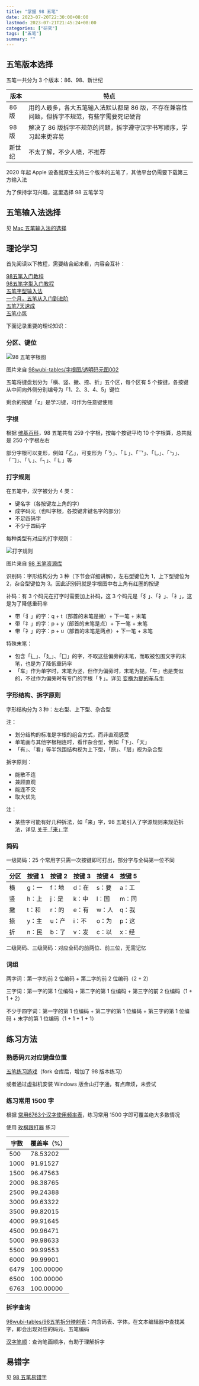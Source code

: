 ```yaml
---
title: "掌握 98 五笔"
date: 2023-07-20T22:30:00+08:00
lastmod: 2023-07-21T21:45:24+08:00
categories: ["研究"]
tags: ["五笔"]
summary: ""
---
```


## 五笔版本选择

五笔一共分为 3 个版本：86、98、新世纪  

| 版本   | 特点                                                                                         |
| ------ | -------------------------------------------------------------------------------------------- |
| 86 版  | 用的人最多，各大五笔输入法默认都是 86 版，不存在兼容性问题，但拆字不规范，有些字需要死记硬背 |
| 98 版  | 解决了 86 版拆字不规范的问题，拆字遵守汉字书写顺序，学习起来更容易                           |
| 新世纪 | 不太了解，不少人喷，不推荐                                                                   |

2020 年起 Apple 设备就原生支持三个版本的五笔了，其他平台仍需要下载第三方输入法

为了保持学习兴趣，这里选择 98 五笔学习

## 五笔输入法选择

见 [Mac 五笔输入法的选择](mac五笔输入法的选择.md)

## 理论学习

首先阅读以下教程，需要结合起来看，内容会互补：

[98五笔入门教程](https://www.bilibili.com/video/BV1i441137JH)  
[98五笔字型入门教程](https://github.com/yanhuacuo/98wubi-tables/wiki)  
[五笔字型输入法](https://zh.wikipedia.org/zh-sg/%E4%BA%94%E7%AC%94%E5%AD%97%E5%9E%8B%E8%BE%93%E5%85%A5%E6%B3%95)  
[一个月，五笔从入门到进阶](https://sspai.com/post/71520)  
[五笔7天速成](https://wubi.yantuz.cn/)  
[五笔小筑](https://wubi98.gitee.io/)  

下面记录重要的理论知识：

### 分区、键位

![98 五笔字根图](../assets/image-20230721095422.png "98 五笔字根图")

图片来自 [98wubi-tables/字根图/透明码元图002](https://github.com/yanhuacuo/98wubi-tables/blob/master/%E5%AD%97%E6%A0%B9%E5%9B%BE/%E9%80%8F%E6%98%8E%E7%A0%81%E5%85%83%E5%9B%BE002.png)

五笔将键盘划分为「横、竖、撇、捺、折」五个区，每个区有 5 个按键，各按键从中间向外侧分别编号为「1、2、3、4、5」键位

剩余的按键「z」是学习键，可作为任意键使用

### 字根

根据 [维基百科](https://zh.wikipedia.org/zh-sg/%E4%BA%94%E7%AC%94%E5%AD%97%E5%9E%8B%E8%BE%93%E5%85%A5%E6%B3%95)，98 五笔共有 259 个字根，按每个按键平均 10 个字根算，总共就是 250 个字根左右

部分字根可以变形，例如「乙」，可变形为「ㄋ」、「𠄌」、「乛」、「乚」、「㇉」、「𠃌」、「㇂」、「┐」、「㇗」等

### 打字规则

在五笔中，汉字被分为 4 类：
- 键名字（各按键左上角的字）
- 成字码元（也叫字根，各按键非键名字的部分）
- 不足四码字
- 不少于四码字

每种类型有对应的打字规则：

![打字规则](../assets/image-20230721093946.png "打字规则")

图片来自 [98 五笔资源库](http://98wb.ysepan.com/)

识别码：字形结构分为 3 种（下节会详细讲解），左右型键位为 1，上下型键位为 2，杂合型键位为 3。因此识别码就是字根图中右上角有红圈的按键

补码：有 3 个码元在打字时需要加上补码，这 3 个码元是「犭」、「礻」、「衤」，这是为了降低重码率

- 带「犭」的字：q + t（部首的末笔是撇）+ 下一笔 + 末笔
- 带「礻」的字：p + y（部首的末笔是点）+ 下一笔 + 末笔
- 带「衤」的字：p + u（部首的末笔是两点）+ 下一笔 + 末笔

特殊末笔：
- 包含「辶」、「廴」、「囗」的字，不取这些偏旁的末笔，而取被包围文字的末笔，也是为了降低重码率
- 「车」作为单字时，末笔为竖，但作为偏旁时，末笔为提。「牛」也是类似的，不过作为偏旁时有专门的字根「牜」。详见 [变横为提的车与牛](https://wubi98.gitee.io/2021/05/31/2021-05-31-036.98wb/)

### 字形结构、拆字原则

字形结构分为 3 种：左右型、上下型、杂合型

注：
- 划分结构的标准是字根的组合方式，而非直观感受
- 单笔画与其他字根相连时，看作杂合型，例如「下」、「天」
- 「有」、「看」等半包围结构视为上下型，「原」、「层」视为杂合型

拆字原则：
- 能散不连
- 兼顾直观
- 能连不交
- 取大优先

注：
- 某些字可能有好几种拆法，如「来」字，98 五笔引入了字源规则来规范拆法，详见 [关于「来」字](https://wubi98.gitee.io/2019/05/21/2019-05-21-006.98chr/)

### 简码

一级简码：25 个常用字只需一次按键即可打出，部分字与全码第一位不同

| 分区 | 按键 1 | 按键 2 | 按键 3 | 按键 4 | 按键 5 |
| ---- | ------ | ------ | ------ | ------ | ------ |
| 横   | g：一  | f：地  | d：在  | s：要  | a：工  |
| 竖   | h：上  | j：是  | k：中  | l：国  | m：同  |
| 撇   | t：和  | r：的  | e：有  | w：人  | q：我  |
| 捺   | y：主  | u：产  | i：不  | o：为  | p：这  |
| 折   | n：民  | b：了  | v：发  | c：以  | x：经  | 

二级简码、三级简码：对应全码的前两位、前三位，无需记忆

### 词组

两字词：第一字的前 2 位编码 + 第二字的前 2 位编码（2 + 2）

三字词：第一字的第 1 位编码 + 第二字的第 1 位编码 + 第三字的前 2 位编码（1 + 1 + 2）

不少于四字词：第一字的第 1 位编码 + 第二字的第 1 位编码 + 第三字的第 1 位编码 + 末字的第 1 位编码（1 + 1 + 1 + 1）

## 练习方法

### 熟悉码元对应键盘位置

[五笔练习游戏](https://github.com/today-calm/WubiGame/tree/feat/add-98-version)（fork 仓库后，增加了 98 版本练习）

或者通过虚拟机安装 Windows 版金山打字通，有点麻烦，未尝试

### 练习常用 1500 字

根据 [常用6763个汉字使用频率表](https://github.com/sxei/pinyinjs/blob/master/other/%E5%B8%B8%E7%94%A86763%E4%B8%AA%E6%B1%89%E5%AD%97%E4%BD%BF%E7%94%A8%E9%A2%91%E7%8E%87%E8%A1%A8.txt)，练习常用 1500 字即可覆盖绝大多数情况

使用 [玫枫跟打器](https://kylebing.cn/tools/typepad/) 练习  

| 字数 | 覆盖率（%） | 
| ---- | ----------- |
| 500  | 78.53202    |
| 1000 | 91.91527    |
| 1500 | 96.47563    |
| 2000 | 98.38765    |
| 2500 | 99.24388    |
| 3000 | 99.63322    |
| 3500 | 99.82015    |
| 4000 | 99.91645    |
| 4500 | 99.96471    |
| 5000 | 99.98633    |
| 5500 | 99.99553    |
| 6000 | 99.99901    |
| 6479 | 100.00000   |
| 6500 | 100.00000   |
| 6763 | 100.00000   |

### 拆字查询

[98wubi-tables/98五笔拆分映射表](https://github.com/yanhuacuo/98wubi-tables/tree/master/98%E4%BA%94%E7%AC%94%E6%8B%86%E5%88%86%E6%98%A0%E5%B0%84%E8%A1%A8)：内含码表、字体。在文本编辑器中查找某字，即会出现对应的码元、五笔编码

[汉字笔顺](http://www.hanzi5.com/)：查询笔画顺序，有助于理解拆字

## 易错字

见 [98 五笔易错字](98五笔易错字.md)
